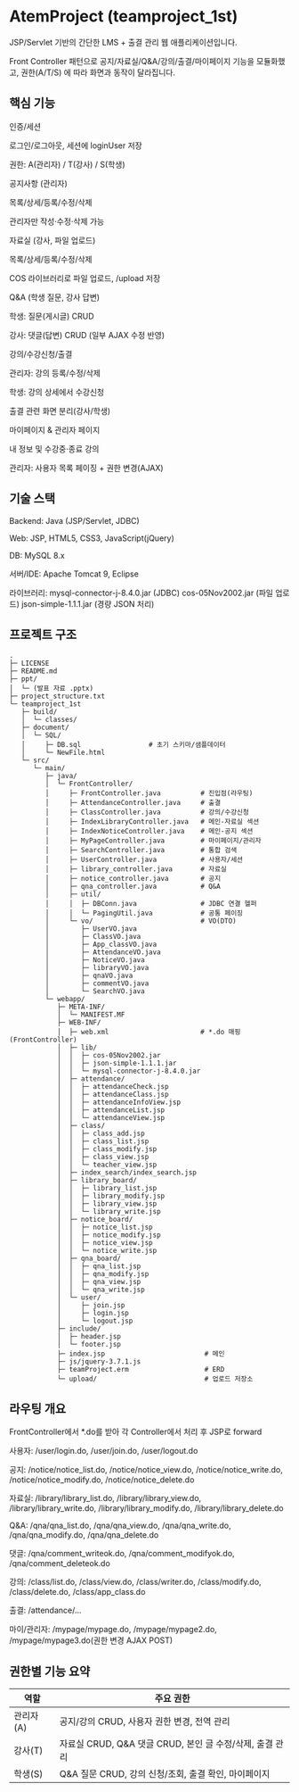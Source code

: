 # AtemProject (teamproject_1st)
JSP/Servlet 기반의 간단한 LMS + 출결 관리 웹 애플리케이션입니다.

Front Controller 패턴으로 공지/자료실/Q&A/강의/출결/마이페이지 기능을 모듈화했고, 권한(A/T/S) 에 따라 화면과 동작이 달라집니다.


## 핵심 기능
인증/세션

로그인/로그아웃, 세션에 loginUser 저장

권한: A(관리자) / T(강사) / S(학생)

공지사항 (관리자)

목록/상세/등록/수정/삭제

관리자만 작성·수정·삭제 가능

자료실 (강사, 파일 업로드)

목록/상세/등록/수정/삭제

COS 라이브러리로 파일 업로드, /upload 저장

Q&A (학생 질문, 강사 답변)

학생: 질문(게시글) CRUD

강사: 댓글(답변) CRUD (일부 AJAX 수정 반영)

강의/수강신청/출결

관리자: 강의 등록/수정/삭제

학생: 강의 상세에서 수강신청

출결 관련 화면 분리(강사/학생)

마이페이지 & 관리자 페이지

내 정보 및 수강중·종료 강의

관리자: 사용자 목록 페이징 + 권한 변경(AJAX)


## 기술 스택
Backend: Java (JSP/Servlet, JDBC)

Web: JSP, HTML5, CSS3, JavaScript(jQuery)

DB: MySQL 8.x

서버/IDE: Apache Tomcat 9, Eclipse

라이브러리:
mysql-connector-j-8.4.0.jar (JDBC)
cos-05Nov2002.jar (파일 업로드)
json-simple-1.1.1.jar (경량 JSON 처리)


## 프로젝트 구조
```text
.
├─ LICENSE
├─ README.md
├─ ppt/
│  └─ (발표 자료 .pptx)
├─ project_structure.txt
└─ teamproject_1st
   ├─ build/
   │  └─ classes/
   ├─ document/
   │  └─ SQL/
   │     ├─ DB.sql                 # 초기 스키마/샘플데이터
   │     └─ NewFile.html
   └─ src/
      └─ main/
         ├─ java/
         │  └─ FrontController/
         │     ├─ FrontController.java          # 진입점(라우팅)
         │     ├─ AttendanceController.java     # 출결
         │     ├─ ClassController.java          # 강의/수강신청
         │     ├─ IndexLibraryController.java   # 메인-자료실 섹션
         │     ├─ IndexNoticeController.java    # 메인-공지 섹션
         │     ├─ MyPageController.java         # 마이페이지/관리자
         │     ├─ SearchController.java         # 통합 검색
         │     ├─ UserController.java           # 사용자/세션
         │     ├─ library_controller.java       # 자료실
         │     ├─ notice_controller.java        # 공지
         │     ├─ qna_controller.java           # Q&A
         │     ├─ util/
         │     │  ├─ DBConn.java                # JDBC 연결 헬퍼
         │     │  └─ PagingUtil.java            # 공통 페이징
         │     └─ vo/                           # VO(DTO)
         │        ├─ UserVO.java
         │        ├─ ClassVO.java
         │        ├─ App_classVO.java
         │        ├─ AttendanceVO.java
         │        ├─ NoticeVO.java
         │        ├─ libraryVO.java
         │        ├─ qnaVO.java
         │        ├─ commentVO.java
         │        └─ SearchVO.java
         └─ webapp/
            ├─ META-INF/
            │  └─ MANIFEST.MF
            ├─ WEB-INF/
            │  ├─ web.xml                       # *.do 매핑(FrontController)
            │  ├─ lib/
            │  │  ├─ cos-05Nov2002.jar
            │  │  ├─ json-simple-1.1.1.jar
            │  │  └─ mysql-connector-j-8.4.0.jar
            │  ├─ attendance/
            │  │  ├─ attendanceCheck.jsp
            │  │  ├─ attendanceClass.jsp
            │  │  ├─ attendanceInfoView.jsp
            │  │  ├─ attendanceList.jsp
            │  │  └─ attendanceView.jsp
            │  ├─ class/
            │  │  ├─ class_add.jsp
            │  │  ├─ class_list.jsp
            │  │  ├─ class_modify.jsp
            │  │  ├─ class_view.jsp
            │  │  └─ teacher_view.jsp
            │  ├─ index_search/index_search.jsp
            │  ├─ library_board/
            │  │  ├─ library_list.jsp
            │  │  ├─ library_modify.jsp
            │  │  ├─ library_view.jsp
            │  │  └─ library_write.jsp
            │  ├─ notice_board/
            │  │  ├─ notice_list.jsp
            │  │  ├─ notice_modify.jsp
            │  │  ├─ notice_view.jsp
            │  │  └─ notice_write.jsp
            │  ├─ qna_board/
            │  │  ├─ qna_list.jsp
            │  │  ├─ qna_modify.jsp
            │  │  ├─ qna_view.jsp
            │  │  └─ qna_write.jsp
            │  └─ user/
            │     ├─ join.jsp
            │     ├─ login.jsp
            │     └─ logout.jsp
            ├─ include/
            │  ├─ header.jsp
            │  └─ footer.jsp
            ├─ index.jsp                         # 메인
            ├─ js/jquery-3.7.1.js
            ├─ teamProject.erm                   # ERD
            └─ upload/                           # 업로드 저장소
```


## 라우팅 개요
FrontController에서 *.do를 받아 각 Controller에서 처리 후 JSP로 forward

사용자: /user/login.do, /user/join.do, /user/logout.do

공지: /notice/notice_list.do, /notice/notice_view.do, /notice/notice_write.do, /notice/notice_modify.do, /notice/notice_delete.do

자료실: /library/library_list.do, /library/library_view.do, /library/library_write.do, /library/library_modify.do, /library/library_delete.do

Q&A: /qna/qna_list.do, /qna/qna_view.do, /qna/qna_write.do, /qna/qna_modify.do, /qna/qna_delete.do

댓글: /qna/comment_writeok.do, /qna/comment_modifyok.do, /qna/comment_deleteok.do

강의: /class/list.do, /class/view.do, /class/writer.do, /class/modify.do, /class/delete.do, /class/app_class.do

출결: /attendance/...

마이/관리자: /mypage/mypage.do, /mypage/mypage2.do, /mypage/mypage3.do(권한 변경 AJAX POST)


## 권한별 기능 요약
| 역할     | 주요 권한                                    |
| ------ | ---------------------------------------- |
| 관리자(A) | 공지/강의 CRUD, 사용자 권한 변경, 전역 관리             |
| 강사(T)  | 자료실 CRUD, Q&A 댓글 CRUD, 본인 글 수정/삭제, 출결 관리 |
| 학생(S)  | Q&A 질문 CRUD, 강의 신청/조회, 출결 확인, 마이페이지      |


